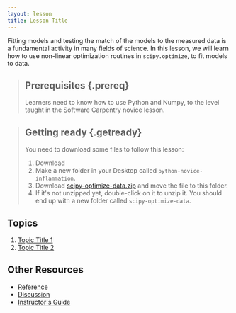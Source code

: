 ```yaml
---
layout: lesson
title: Lesson Title
---
```


Fitting models and testing the match of the models to the measured data is a
fundamental activity in many fields of science. In this lesson, we will learn
how to use non-linear optimization routines in `scipy.optimize`, to fit models
to data.

> ## Prerequisites {.prereq}
>
> Learners need to know how to use Python and Numpy, to the level taught
> in the Software Carpentry novice lesson.
>


> ## Getting ready {.getready}
>
> You need to download some files to follow this lesson:
>  1. Download
> 1. Make a new folder in your Desktop called `python-novice-inflammation`.
> 2. Download [scipy-optimize-data.zip](./scipy-optimize-data.zip) and move the file to this folder.
> 3. If it's not unzipped yet, double-click on it to unzip it. You should end up with a new folder called `scipy-optimize-data`.


## Topics

1.  [Topic Title 1](01-intro.html)
2.  [Topic Title 2](02-linear-models.html)

## Other Resources

*   [Reference](reference.html)
*   [Discussion](discussion.html)
*   [Instructor's Guide](instructors.html)
